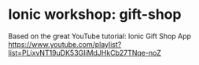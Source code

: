 # Ionic workshop: gift-shop

Based on the great YouTube tutorial: Ionic Gift Shop App 
https://www.youtube.com/playlist?list=PLixvNT19uDK53GIiMdJHkCb27TNqe-noZ
